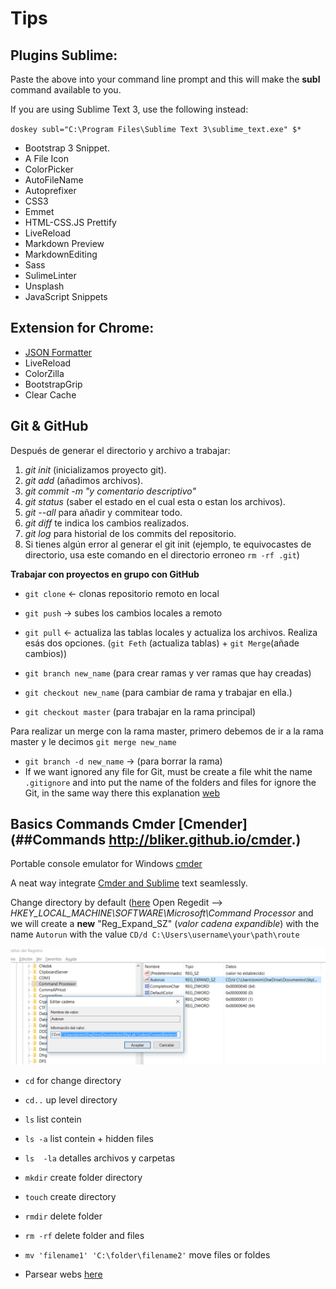 # Tips 

## Plugins Sublime:

Paste the above into your command line prompt and this will make the **subl** command available to you.

If you are using Sublime Text 3, use the following instead:

``doskey subl="C:\Program Files\Sublime Text 3\sublime_text.exe" $*``

-   Bootstrap 3 Snippet.
-   A File Icon
-   ColorPicker
-   AutoFileName
-   Autoprefixer
-   CSS3
-   Emmet
-   HTML-CSS.JS Prettify
-   LiveReload
-   Markdown Preview
-   MarkdownEditing
-   Sass
-   SulimeLinter
-   Unsplash
-   JavaScript Snippets

## Extension for Chrome:

- [JSON Formatter](https://chrome.google.com/webstore/detail/json-formatter/bcjindcccaagfpapjjmafapmmgkkhgoa?hl=es)
- LiveReload
- ColorZilla
- BootstrapGrip
- Clear Cache

## Git & GitHub

Después de generar el directorio y archivo a trabajar:

1.  *git init* (inicializamos proyecto git).
2.  *git add* (añadimos archivos).
3.  *git commit -m "y comentario descriptivo"*
4.  *git status* (saber el estado en el cual esta o estan los archivos).
5.  *git --all* para añadir y commitear todo.
6.  *git diff* te indica los cambios realizados.
7.  *git log* para historial de los commits del repositorio.
8.  Si tienes algún error al generar el git init (ejemplo, te equivocastes de directorio, usa este comando en el directorio erroneo ```rm -rf .git```)

 **Trabajar con proyectos en grupo con GitHub**

- ``git clone`` <- clonas repositorio remoto en local
- ``git push`` -> subes los cambios locales a remoto
- ``git pull`` <- actualiza las tablas locales y actualiza los archivos. Realiza esás dos opciones. (``git Feth`` (actualiza tablas) + ``git Merge``(añade cambios))

- ``git branch new_name`` (para crear ramas y ver ramas que hay creadas)
- ``git checkout new_name`` (para cambiar de rama y trabajar en ella.)
- ``git checkout master`` (para trabajar en la rama principal)

Para realizar un merge con la rama master, primero debemos de ir a la rama master y le decimos ``git merge new_name``

- ``git branch -d new_name`` -> (para borrar la rama)
- If we want ignored any file for Git, must be create a file whit the name ``.gitignore`` and into put the name of the folders and files for ignore the Git, in the same way there this explanation [web](https://www.gitignore.io/)


## Basics Commands Cmder [Cmender](##Commands http://bliker.github.io/cmder.)
Portable console emulator for Windows [cmder](http://cmder.net/)

A neat way integrate [Cmder and Sublime](https://laravel.io/forum/02-24-2014-a-neat-way-integrate-cmder-and-sublime-text-seamlessly) text seamlessly.

Change directory by default ([here](https://www.youtube.com/watch?v=3bBSVXAdeXg)
Open Regedit --> *HKEY_LOCAL_MACHINE\SOFTWARE\Microsoft\Command Processor* and we will create a **new** "Reg_Expand_SZ" (*valor cadena expandible*) with the name ``Autorun`` with the value ``CD/d C:\Users\username\your\path\route``

![changedirectory.png](img/changedirectory.png)

-   ``cd`` for change directory
-   ``cd..`` up level directory
-   ``ls`` list contein
-   ``ls -a`` list contein + hidden files
-   ``ls  -la`` detalles archivos y carpetas
-   ``mkdir`` create folder directory
-   ``touch`` create directory
-   ``rmdir`` delete folder
-   ``rm -rf`` delete folder and files
-   ``mv 'filename1' 'C:\folder\filename2'`` move files or foldes



- Parsear webs [here](https://github.com/tonimg/Course/blob/master/Backend/05%20Semana/parsing_web.js) 
